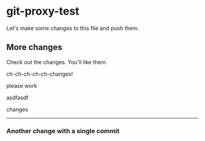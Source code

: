 # git-proxy-test

Let's make some changes to this file and push them.

## More changes

Check out the changes. You'll like them. 

ch-ch-ch-ch-ch-changes!

please work

asdfasdf

changes


--- 
### Another change with a single commit